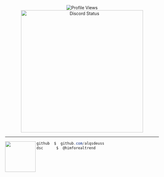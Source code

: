 <div align="center">
  <img src="https://count.getloli.com/@alqsdeuss?name=alqsdeuss&theme=moebooru-h&padding=7&offset=0&align=top&scale=1&pixelated=1&darkmode=auto" alt="Profile Views" />
</div>



<div align="center">
  <a href="https://discord.com/users/1106121476932898946">
    <img src="https://lanyard-profile-readme.vercel.app/api/1106121476932898946?bg=0d1117&animated=true&hideDiscriminator=false&borderRadius=25px" alt="Discord Status" width="400px" />
  </a>
</div>

---

<img align="left" src="https://images.steamusercontent.com/ugc/60331301539237305/9E64F8E8886F17B6BBD9253A51365FB23C9BAAAB/?imw=512&&ima=fit&impolicy=Letterbox&imcolor=%23000000&letterbox=false" width="100"/>

```csharp
github  $  github.com/alqsdeuss
dsc      $  @himforealtrend
